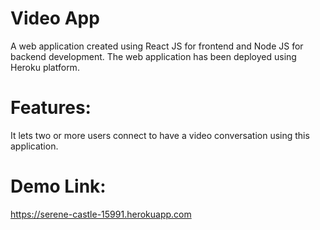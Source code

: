 # Video App
A web application created using React JS for frontend and Node JS for backend development.
The web application has been deployed using Heroku platform.

# Features:
It lets two or more users connect to have a video conversation using this application.



# Demo Link:
https://serene-castle-15991.herokuapp.com
